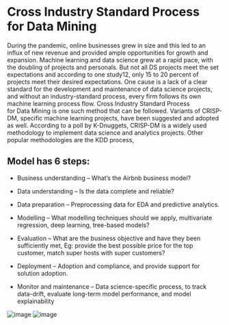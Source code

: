 # Cross Industry Standard Process for Data Mining
  
  
During the pandemic, online businesses grew in size and this led to an influx of new revenue and provided ample opportunities for growth and expansion. 
Machine learning and data science grew at a rapid pace, with the doubling of projects and personals.
But not all DS projects meet the set expectations and according to one study12, only 15 to 20 percent of projects meet their desired expectations.
One cause is a lack of a clear standard for the development and maintenance of data science projects,
and without an industry-standard process, every firm follows its own machine learning process flow. 
Cross Industry Standard Process for Data Mining  is one such method that can be followed. Variants of CRISP-DM, 
specific machine learning projects, have been suggested and adopted as well. According to a poll by K-Dnuggets, 
CRISP-DM is a widely used methodology to implement data science and analytics projects. Other popular methodologies are the KDD process,


## Model has 6 steps:

* Business understanding – What’s the Airbnb business model?

* Data understanding – Is the data complete and reliable?

* Data preparation – Preprocessing data for EDA and predictive analytics.

* Modelling – What modelling techniques should we apply, multivariate regression, deep learning, tree-based models?

* Evaluation – What are the business objective and have they been sufficiently met, Eg: provide the best possible price for the top customer, match super hosts with super customers?

* Deployment – Adoption and compliance, and provide support for solution adoption.

* Monitor and maintenance – Data science-specific process, to track data-drift, evaluate long-term model performance, and model explainability

![image](https://user-images.githubusercontent.com/48796009/227702921-bd906a0a-68fa-4b8e-91f2-e9ffeaf4c4ed.png)
![image](https://user-images.githubusercontent.com/48796009/227702937-dc2a12ae-32ba-403d-ad34-5605208456ae.png)



